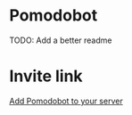 # Pomodobot

TODO: Add a better readme

# Invite link
[Add Pomodobot to your server](https://discord.com/api/oauth2/authorize?client_id=782400254174953503&permissions=70274128&scope=bot)